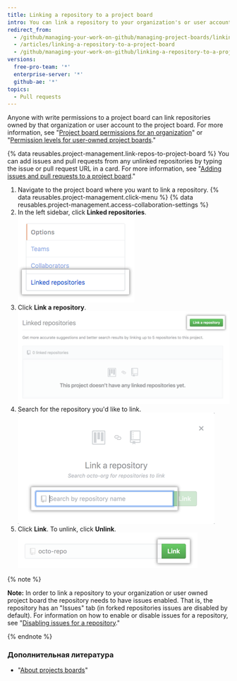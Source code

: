 ```yaml
---
title: Linking a repository to a project board
intro: You can link a repository to your organization's or user account's project board.
redirect_from:
  - /github/managing-your-work-on-github/managing-project-boards/linking-a-repository-to-a-project-board
  - /articles/linking-a-repository-to-a-project-board
  - /github/managing-your-work-on-github/linking-a-repository-to-a-project-board
versions:
  free-pro-team: '*'
  enterprise-server: '*'
  github-ae: '*'
topics:
  - Pull requests
---
```


Anyone with write permissions to a project board can link repositories owned by that organization or user account to the project board. For more information, see "[Project board permissions for an organization](/articles/project-board-permissions-for-an-organization/)" or "[Permission levels for user-owned project boards](/articles/permission-levels-for-user-owned-project-boards/)."

{% data reusables.project-management.link-repos-to-project-board %} You can add issues and pull requests from any unlinked repositories by typing the issue or pull request URL in a card. For more information, see "[Adding issues and pull requests to a project board](/articles/adding-issues-and-pull-requests-to-a-project-board)."

1. Navigate to the project board where you want to link a repository.
{% data reusables.project-management.click-menu %}
{% data reusables.project-management.access-collaboration-settings %}
4. In the left sidebar, click **Linked repositories**. ![Linked repositories menu option in left sidebar](/assets/images/help/projects/project-board-linked-repositories-setting.png)
5. Click **Link a repository**. ![Link a repository button on Linked repositories tab](/assets/images/help/projects/link-repository-button.png)
6. Search for the repository you'd like to link. ![Search field on Link a repository window](/assets/images/help/projects/search-to-link-repository.png)
7. Click **Link**. To unlink, click **Unlink**. ![Link button](/assets/images/help/projects/link-button.png)

{% note %}

**Note:** In order to link a repository to your organization or user owned project board the repository needs to have issues enabled. That is, the repository has an "Issues" tab (in forked repositories issues are disabled by default).  For information on how to enable or disable issues for a repository, see "[Disabling issues for a repository](/github/managing-your-work-on-github/disabling-issues)."

{% endnote %}

### Дополнительная литература

- "[About projects boards](/articles/about-project-boards)"
